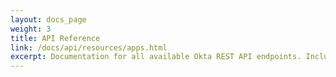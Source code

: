```yaml
---
layout: docs_page
weight: 3
title: API Reference
link: /docs/api/resources/apps.html
excerpt: Documentation for all available Okta REST API endpoints. Includes sample requests and responses.
---
```

